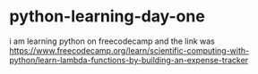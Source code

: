 # python-learning-day-one
i am learning python on freecodecamp and the link was https://www.freecodecamp.org/learn/scientific-computing-with-python/learn-lambda-functions-by-building-an-expense-tracker
